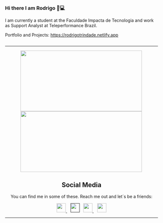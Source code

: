 ### Hi there I am Rodrigo 👋:computer: 

I am currently a student at the Faculdade Impacta de Tecnologia and work as Support Analyst at Teleperformance Brazil.


Portfolio and Projects: https://rodrigotrindade.netlify.app
<div class="wrap" style="display:flex; flex-direction: column;">
  <hr>
  <div clarr="cards" style="display:flex; flex-direction: row; flex-wrap: wrap; justify-content: space-around">
    <div class="most-languages">
        <a href="https://github.com/vanpyre?tab=repositories">
          <img align="left" src="https://github-readme-stats.vercel.app/api/top-langs/?username=vanpyre&layout=compact&count_private=true" width="400" height="200"/>
        </a>
    </div>
    <div class="github-stats">
        <a href="(https://github-readme-stats.vercel.app/api?username=vanpyre&show_icons=true">
          <img align="left" src="https://github-readme-stats.vercel.app/api?username=vanpyre&show_icons=true"      width="400" height="200"/>
        </a>
    </div>
  </div>

  <div class="social-media" align='center'>
    <h2 align="center" style=";text-align: center; margin-inline: 2px; font-style: bolder; font-weight: bold;">
     Social Media
    </h2>
    <p align="center"style="text-align: center; margin-inline: 2px; font-style: bold;">
      You can find me in some of these. Reach me out and let´s be a friends:
    </p>
    <a href="https://www.freecodecamp.org/rodrigomacade">
      <img height="30" src="https://raw.githubusercontent.com/gist/Deftwun/e3756a8b518cbb354425/raw/6584db8babd6cbc4ecb35ed36f0d184a506b979e/free-code-camp-logo.svg">
    </a>&nbsp;&nbsp;
    <a href=""><img height="30" src="https://github.com/WaylonWalker/WaylonWalker/blob/main/icon/twitter.png?raw=true"></a>&nbsp;&nbsp;
    <a href="https://www.instagram.com/elirod.py/" >
      <img height="30" src="https://user-images.githubusercontent.com/37451620/118635309-cfe24280-b7a9-11eb-89fd-55e69345e871.png?raw=true">
    </a>&nbsp;&nbsp;
    <a href="https://www.linkedin.com/in/rodrigo-trindade-b05b73203/">
      <img height="30" src="https://github.com/WaylonWalker/WaylonWalker/blob/main/icon/linkedin.png?raw=true">
    </a>
  <hr>
  </div>
</div>